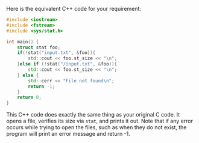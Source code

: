 Here is the equivalent C++ code for your requirement:
```cpp
#include <iostream>
#include <fstream>
#include <sys/stat.h>

int main() {
    struct stat foo;
    if(!stat("input.txt", &foo)){
        std::cout << foo.st_size << "\n";
    }else if (!stat("/input.txt", &foo)){
        std::cout << foo.st_size << "\n";
    } else {
        std::cerr << "File not found\n";
        return -1;
    }
    return 0;
}
```

This C++ code does exactly the same thing as your original C code. It opens a file, verifies its size via `stat`, and prints it out. Note that if any error occurs while trying to open the files, such as when they do not exist, the program will print an error message and return -1.
